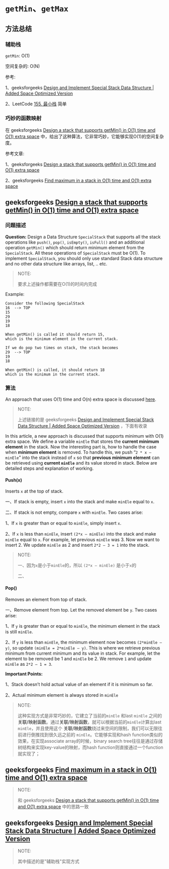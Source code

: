 # `getMin`、`getMax`

## 方法总结

### 辅助栈

`getMin`: O(1)

空间复杂的: O(N)

参考:

1、geeksforgeeks [Design and Implement Special Stack Data Structure | Added Space Optimized Version](https://www.geeksforgeeks.org/design-and-implement-special-stack-data-structure/)

2、LeetCode [155. 最小栈](https://leetcode-cn.com/problems/min-stack/) 简单

### 巧妙的函数映射

在 geeksforgeeks [Design a stack that supports getMin() in O(1) time and O(1) extra space](https://www.geeksforgeeks.org/design-a-stack-that-supports-getmin-in-o1-time-and-o1-extra-space/) 中，给出了这种算法，它非常巧妙，它能够实现O(1)的空间复杂度。

参考文章:

1、geeksforgeeks [Design a stack that supports getMin() in O(1) time and O(1) extra space](https://www.geeksforgeeks.org/design-a-stack-that-supports-getmin-in-o1-time-and-o1-extra-space/)

2、geeksforgeeks [Find maximum in a stack in O(1) time and O(1) extra space](https://www.geeksforgeeks.org/find-maximum-in-a-stack-in-o1-time-and-o1-extra-space/)

## geeksforgeeks [Design a stack that supports getMin() in O(1) time and O(1) extra space](https://www.geeksforgeeks.org/design-a-stack-that-supports-getmin-in-o1-time-and-o1-extra-space/)



### 问题描述

**Question:** Design a Data Structure `SpecialStack` that supports all the stack operations like `push()`, `pop()`, `isEmpty()`, `isFull()` and an additional operation `getMin()` which should return minimum element from the `SpecialStack`. All these operations of `SpecialStack` must be O(1). To implement `SpecialStack`, you should only use standard Stack data structure and no other data structure like arrays, list, .. etc.

> NOTE: 
>
> 要求上述操作都需要在O(1)的时间内完成

Example:

```
Consider the following SpecialStack
16  --> TOP
15
29
19
18

When getMin() is called it should return 15, 
which is the minimum element in the current stack. 

If we do pop two times on stack, the stack becomes
29  --> TOP
19
18

When getMin() is called, it should return 18 
which is the minimum in the current stack.
```



### 算法

 An approach that uses O(1) time and O(n) extra space is discussed [here](https://www.geeksforgeeks.org/design-and-implement-special-stack-data-structure/). 

> NOTE: 
>
> 上述链接的是  geeksforgeeks [Design and Implement Special Stack Data Structure | Added Space Optimized Version](https://www.geeksforgeeks.org/design-and-implement-special-stack-data-structure/) ，下面有收录

In this article, a new approach is discussed that supports minimum with O(1) extra space. We define a variable `minEle` that stores the **current minimum element** in the stack. Now the interesting part is, how to handle the case when **minimum element** is removed. To handle this, we push “`2 * x – minEle`” into the stack instead of `x` so that **previous minimum element** can be retrieved using **current `minEle`** and its value stored in stack. Below are detailed steps and explanation of working. 

####  Push(x) 

Inserts `x` at the top of stack. 

一、If stack is empty, insert `x` into the stack and make `minEle` equal to `x`.

二、If stack is not empty, compare `x` with `minEle`. Two cases arise:

1、If `x` is greater than or equal to `minEle`, simply insert `x`.

2、If `x` is less than `minEle`, insert `(2*x – minEle)` into the stack and make `minEle` equal to `x`. For example, let previous `minEle` was 3. Now we want to insert 2. We update `minEle` as 2 and insert `2*2 – 3 = 1` into the stack.

> NOTE: 
>
> 一、因为`x`是小于`minEle`的，所以 `(2*x – minEle)` 是小于`x`的
>
> 二、



#### Pop()  

Removes an element from top of stack.

一、Remove element from top. Let the removed element be `y`. Two cases arise:

1、If `y` is greater than or equal to `minEle`, the minimum element in the stack is still `minEle`.

2、If `y` is less than `minEle`, the minimum element now becomes `(2*minEle – y)`, so update `(minEle = 2*minEle – y)`. This is where we retrieve previous minimum from current minimum and its value in stack. For example, let the element to be removed be 1 and `minEle` be 2. We remove `1` and update `minEle` as `2*2 – 1 = 3`.



**Important Points:**

1、Stack doesn’t hold actual value of an element if it is minimum so far.

2、Actual minimum element is always stored in `minEle`



> NOTE: 
>
> 这种实现方式是非常巧妙的，它建立了当前的`minEle` 和last `minEle` 之间的**关联/映射函数**。通过**关联/映射函数**，就可以根据当前的`minEle`计算出last `minEle`，并且使用这个 **关联/映射函数**绕过来空间的限制，我们可以无限往前进行倒推找到很久远之前的 `minEle`。它能够实现和hash function类似的效果，在实现associate array的时候，binary search tree往往是通过存储树结构来实现key-value的映射，而hash function则直接通过一个function就实现了；





## geeksforgeeks [Find maximum in a stack in O(1) time and O(1) extra space](https://www.geeksforgeeks.org/find-maximum-in-a-stack-in-o1-time-and-o1-extra-space/)

> NOTE: 
>
> 和 geeksforgeeks [Design a stack that supports getMin() in O(1) time and O(1) extra space](https://www.geeksforgeeks.org/design-a-stack-that-supports-getmin-in-o1-time-and-o1-extra-space/) 中的思路一致
>
>  



## geeksforgeeks [Design and Implement Special Stack Data Structure | Added Space Optimized Version](https://www.geeksforgeeks.org/design-and-implement-special-stack-data-structure/)

> NOTE: 
>
> 其中描述的是"辅助栈"实现方式